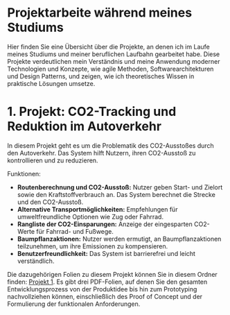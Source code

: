 # Projektarbeite während meines Studiums
Hier finden Sie eine Übersicht über die Projekte, an denen ich im Laufe meines Studiums und meiner beruflichen Laufbahn gearbeitet habe. Diese Projekte verdeutlichen mein Verständnis und meine Anwendung moderner Technologien und Konzepte, wie agile Methoden, Softwarearchitekturen und Design Patterns, und zeigen, wie ich theoretisches Wissen in praktische Lösungen umsetze.

# 1. Projekt: CO2-Tracking und Reduktion im Autoverkehr
In diesem Projekt geht es um die Problematik des CO2-Ausstoßes durch den Autoverkehr. Das System hilft Nutzern, ihren CO2-Ausstoß zu kontrollieren und zu reduzieren.

Funktionen:

- **Routenberechnung und CO2-Ausstoß:** Nutzer geben Start- und Zielort sowie den Kraftstoffverbrauch an. Das System berechnet die Strecke und den CO2-Ausstoß.
- **Alternative Transportmöglichkeiten:** Empfehlungen für umweltfreundliche Optionen wie Zug oder Fahrrad.
- **Rangliste der CO2-Einsparungen:** Anzeige der eingesparten CO2-Werte für Fahrrad- und Fußwege.
- **Baumpflanzaktionen:** Nutzer werden ermutigt, an Baumpflanzaktionen teilzunehmen, um ihre Emissionen zu kompensieren.
- **Benutzerfreundlichkeit:** Das System ist barrierefrei und leicht verständlich.

Die dazugehörigen Folien zu diesem Projekt können Sie in diesem Ordner finden: [Projekt 1](https://github.com/feyzakeles/Projektarbeit-w-hrend-meines-Studiums/tree/a5ec4ebfe36819a759463643c47720b4e7986869/Projekt%201). Es gibt drei PDF-Folien, auf denen Sie den gesamten Entwicklungsprozess von der Produktidee bis hin zum Prototyping nachvollziehen können, einschließlich des Proof of Concept und der Formulierung der funktionalen Anforderungen.
